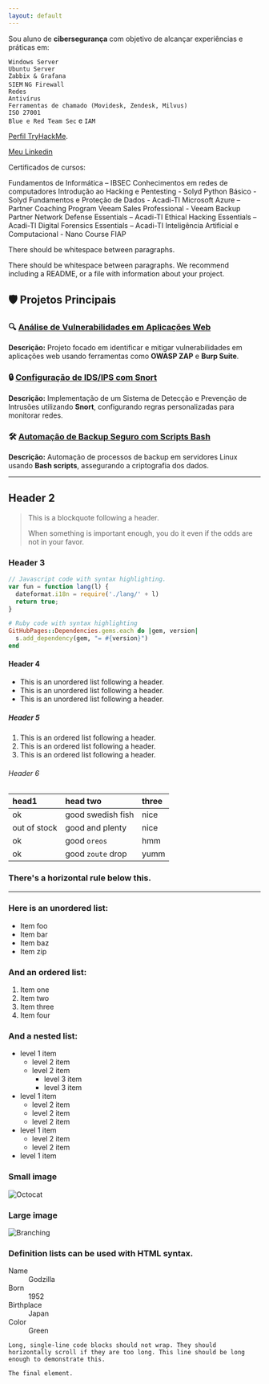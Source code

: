 ```yaml
---
layout: default
---
```


Sou aluno de **cibersegurança** com objetivo de alcançar experiências e práticas em:

`Windows Server`  
`Ubuntu Server`  
`Zabbix & Grafana`  
`SIEM`
`NG Firewall`  
`Redes`  
`Antivírus`  
`Ferramentas de chamado (Movidesk, Zendesk, Milvus)`  
`ISO 27001`  
`Blue e Red Team Sec` e
`IAM`

[Perfil TryHackMe](https://tryhackme.com/p/andreprs666).

[Meu Linkedin](https://www.linkedin.com/in/andr%C3%A9-pires-117636230/)

Certificados de cursos:

Fundamentos de Informática – IBSEC
Conhecimentos em redes de computadores
Introdução ao Hacking e Pentesting - Solyd
Python Básico - Solyd
Fundamentos e Proteção de Dados - Acadi-TI
Microsoft Azure – Partner Coaching Program
Veeam Sales Professional - Veeam Backup Partner
Network Defense Essentials – Acadi-TI
Ethical Hacking Essentials – Acadi-TI
Digital Forensics Essentials – Acadi-TI
Inteligência Artificial e Computacional - Nano Course FIAP

There should be whitespace between paragraphs.

There should be whitespace between paragraphs. We recommend including a README, or a file with information about your project.

## 🛡️ Projetos Principais

### 🔍 [Análise de Vulnerabilidades em Aplicações Web](#)
**Descrição:** Projeto focado em identificar e mitigar vulnerabilidades em aplicações web usando ferramentas como **OWASP ZAP** e **Burp Suite**.

### 🔒 [Configuração de IDS/IPS com Snort](#)
**Descrição:** Implementação de um Sistema de Detecção e Prevenção de Intrusões utilizando **Snort**, configurando regras personalizadas para monitorar redes.

### 🛠️ [Automação de Backup Seguro com Scripts Bash](#)
**Descrição:** Automação de processos de backup em servidores Linux usando **Bash scripts**, assegurando a criptografia dos dados.

---
## Header 2

> This is a blockquote following a header.
>
> When something is important enough, you do it even if the odds are not in your favor.

### Header 3

```js
// Javascript code with syntax highlighting.
var fun = function lang(l) {
  dateformat.i18n = require('./lang/' + l)
  return true;
}
```

```ruby
# Ruby code with syntax highlighting
GitHubPages::Dependencies.gems.each do |gem, version|
  s.add_dependency(gem, "= #{version}")
end
```

#### Header 4

*   This is an unordered list following a header.
*   This is an unordered list following a header.
*   This is an unordered list following a header.

##### Header 5

1.  This is an ordered list following a header.
2.  This is an ordered list following a header.
3.  This is an ordered list following a header.

###### Header 6

| head1        | head two          | three |
|:-------------|:------------------|:------|
| ok           | good swedish fish | nice  |
| out of stock | good and plenty   | nice  |
| ok           | good `oreos`      | hmm   |
| ok           | good `zoute` drop | yumm  |

### There's a horizontal rule below this.

* * *

### Here is an unordered list:

*   Item foo
*   Item bar
*   Item baz
*   Item zip

### And an ordered list:

1.  Item one
1.  Item two
1.  Item three
1.  Item four

### And a nested list:

- level 1 item
  - level 2 item
  - level 2 item
    - level 3 item
    - level 3 item
- level 1 item
  - level 2 item
  - level 2 item
  - level 2 item
- level 1 item
  - level 2 item
  - level 2 item
- level 1 item

### Small image

![Octocat](https://github.githubassets.com/images/icons/emoji/octocat.png)

### Large image

![Branching](https://guides.github.com/activities/hello-world/branching.png)


### Definition lists can be used with HTML syntax.

<dl>
<dt>Name</dt>
<dd>Godzilla</dd>
<dt>Born</dt>
<dd>1952</dd>
<dt>Birthplace</dt>
<dd>Japan</dd>
<dt>Color</dt>
<dd>Green</dd>
</dl>

```
Long, single-line code blocks should not wrap. They should horizontally scroll if they are too long. This line should be long enough to demonstrate this.
```

```
The final element.
```
